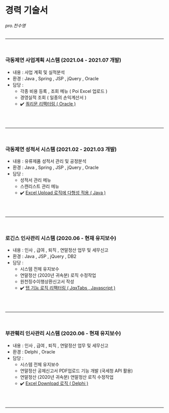 # 경력 기술서                                        
######                                                       pro.천수영



-----------------------------------------------------------------------
</br>     

### 극동제연 사업계획 시스템 (2021.04 - 2021.07 개발)

  - 내용 : 사업 계획 및 실적분석
  - 환경 : Java , Spring , JSP , jQuery , Oracle
  - 담당 :
      - 각종 비용 등록 , 조회 메뉴 ( Poi Excel 업로드 )
      - 경영실적 조회 ( 일종의 손익계산서 )
      - :heavy_check_mark: <a href="https://github.com/kylle17/Refactoring/tree/master/0004.%20%5B%20%20%EC%BF%BC%EB%A6%AC%EB%AC%B8%20%EB%A6%AC%ED%8C%A9%ED%84%B0%EB%A7%81%20%20%5D%5B%20Oracle%20%5D" target="_blank"> 
       쿼리문 리팩터링 ( Oracle )
</a>



     
</br></br>   
      
-----------------------------------------------------------------------
</br>     

### 극동제연 성적서 시스템 (2021.02 - 2021.03 개발)

  - 내용 : 유류제품 성적서 관리 및 공정분석
  - 환경 : Java , Spring , JSP , jQuery , Oracle
  - 담당 :  
       - 성적서 관리 메뉴
       - 스캔리스트 관리 메뉴
       - :heavy_check_mark: <a href="https://github.com/kylle17/Refactoring/tree/master/0003.%20%5B%20Excelupload%20%EB%8B%A4%ED%98%95%EC%84%B1%20%EC%A0%81%EC%9A%A9%20%5D%5B%20Java%20%5D" target="_blank"> 
        Excel Upload 로직에 다형성 적용  ( Java )
  </a>


</br></br>      

    
 -----------------------------------------------------------------------
</br>     
     
### 로긴스 인사관리 시스템 (2020.06 - 현재 유지보수)

   - 내용 : 인사 , 급여 , 퇴직 , 연말정산 업무 및 세무신고
   - 환경 : Java , JSP , jQuery , DB2
   - 담당 :  
        - 시스템 전체 유지보수
        - 연말정산 (2020년 귀속분) 로직 수정작업
        - 원천징수이행상환신고서 작성
        - :heavy_check_mark: <a  href="https://github.com/kylle17/Refactoring/tree/master/0001.%20%5B%20%20%ED%83%AD%20%EA%B8%B0%EB%8A%A5%20JqxTabs%20%20%5D%5B%20Javascript%20%5D" target="_blank"> 
       탭 기능 로직 리팩터링 ( JqxTabs , Javascript ) 
  </a>
 
 
 
</br> </br>  
      
-----------------------------------------------------------------------
</br>     
     
### 부관훼리 인사관리 시스템 (2020.06 - 현재 유지보수)

   - 내용 : 인사 , 급여 , 퇴직 , 연말정산 업무 및 세무신고
   - 환경 : Delphi , Oracle
   - 담당 :  
        - 시스템 전체 유지보수
        - 연말정산 공제신고서 PDF업로드 기능 개발 (국세청 API 활용)
        - 연말정산 (2020년 귀속분) 연말정산 로직 수정작업 
        - :heavy_check_mark: <a  href="https://github.com/kylle17/Refactoring/tree/master/0002.%20%5B%20Excel%20Download%20%5D%5B%20Delphi%20%5D" target="_blank"> 
        Excel Download 로직 ( Delphi ) 
  </a>



</br> </br>   
   
-----------------------------------------------------------------------


